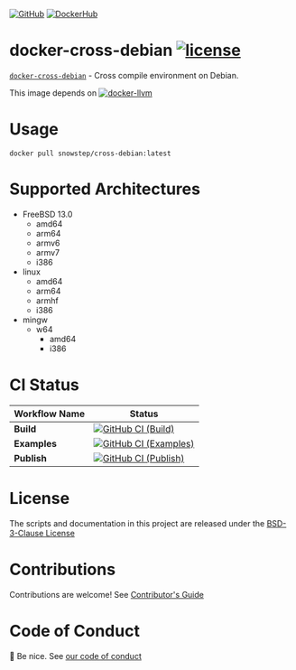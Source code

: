[![GitHub][github-repo-image]][github-repo-url] [![DockerHub][docker-image]][docker-url]

# docker-cross-debian [![license][license-image]][license-url]

[`docker-cross-debian`][github-repo-url] - Cross compile environment on Debian.

This image depends on [![`docker-llvm`][docker-llvm-image]][docker-llvm-url]

# Usage

```shell
docker pull snowstep/cross-debian:latest
```

# Supported Architectures

- FreeBSD 13.0
  - amd64
  - arm64
  - armv6
  - armv7
  - i386
- linux
  - amd64
  - arm64
  - armhf
  - i386
- mingw
  - w64
    - amd64
    - i386

# CI Status

| Workflow Name | Status |
|-|-|
| **Build** | [![GitHub CI (Build)][github-build-image]][github-build-url] |
| **Examples** | [![GitHub CI (Examples)][github-examples-image]][github-examples-url] |
| **Publish** | [![GitHub CI (Publish)][github-publish-image]][github-publish-url] |

# License

The scripts and documentation in this project are released under the [BSD-3-Clause License][license-url]

# Contributions

Contributions are welcome! See [Contributor's Guide](https://github.com/kei-g/docker-cross-debian/blob/main/CONTRIBUTING.md)

# Code of Conduct

:clap: Be nice. See [our code of conduct](https://github.com/kei-g/docker-cross-debian/blob/main/CODE_OF_CONDUCT.md)

[docker-image]:https://img.shields.io/docker/v/snowstep/cross-debian?logo=docker
[docker-llvm-image]:https://img.shields.io/docker/v/snowstep/llvm?label=snowstep%2Fllvm&logo=docker
[docker-llvm-url]:https://hub.docker.com/r/snowstep/llvm
[docker-url]:https://hub.docker.com/r/snowstep/cross-debian
[github-build-image]:https://github.com/kei-g/docker-cross-debian/actions/workflows/build.yml/badge.svg
[github-build-url]:https://github.com/kei-g/docker-cross-debian/actions/workflows/build.yml
[github-examples-image]:https://github.com/kei-g/docker-cross-debian/actions/workflows/examples.yml/badge.svg
[github-examples-url]:https://github.com/kei-g/docker-cross-debian/actions/workflows/examples.yml
[github-publish-image]:https://github.com/kei-g/docker-cross-debian/actions/workflows/publish.yml/badge.svg
[github-publish-url]:https://github.com/kei-g/docker-cross-debian/actions/workflows/publish.yml
[github-repo-image]:https://img.shields.io/badge/github-kei--g%2Fdocker--cross--debian-brightgreen?logo=github
[github-repo-url]:https://github.com/kei-g/docker-cross-debian
[license-image]:https://img.shields.io/github/license/kei-g/docker-cross-debian
[license-url]:https://github.com/kei-g/docker-cross-debian/blob/main/LICENSE
